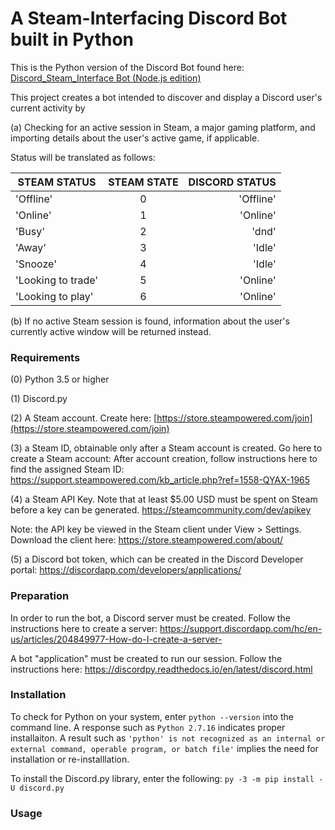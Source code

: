 # A Steam-Interfacing Discord Bot built in Python #

This is the Python version of the Discord Bot found here:  
[Discord_Steam_Interface Bot (Node.js edition)](https://github.com/upquark00/Discord_Steam_Interface)

This project creates a bot intended to discover and display a Discord user's 
current activity by

(a) Checking for an active session in Steam, a major gaming platform, and importing 
details about the user's active game, if applicable. 

Status will be translated as follows: 

| STEAM STATUS | STEAM STATE | DISCORD STATUS |
   |-----------|:-----------:|-----------:| 
   'Offline'           |      0      | 'Offline'
   'Online'            |      1      | 'Online'
   'Busy'              |      2      | 'dnd'
   'Away'              |      3      | 'Idle'
   'Snooze'            |      4      | 'Idle'
   'Looking to trade'  |      5      | 'Online'
   'Looking to play'   |      6      | 'Online'

(b) If no active Steam session is found, information about the user's currently 
active window will be returned instead. 

### Requirements ###
    
(0) Python 3.5 or higher

(1) Discord.py

(2) A Steam account. Create here: [https://store.steampowered.com/join](https://store.steampowered.com/join) 

(3) a Steam ID, obtainable only after a Steam account is created. Go here to create a Steam account: 
     After account creation, follow instructions here to find the assigned Steam ID: https://support.steampowered.com/kb_article.php?ref=1558-QYAX-1965
    
(4) a Steam API Key. Note that at least $5.00 USD must be spent on Steam before a key can be generated. 
   https://steamcommunity.com/dev/apikey

Note: the API key be viewed in the Steam client under View > Settings. Download the client here: 
    https://store.steampowered.com/about/
    
(5) a Discord bot token, which can be created in the Discord Developer portal: 
    https://discordapp.com/developers/applications/

### Preparation ###
In order to run the bot, a Discord server must be created. Follow the instructions here to create a server: 
  https://support.discordapp.com/hc/en-us/articles/204849977-How-do-I-create-a-server-  
  
A bot "application" must be created to run our session. Follow the instructions here: 
  https://discordpy.readthedocs.io/en/latest/discord.html
  
### Installation ###

To check for Python on your system, enter `python --version` into the command line. 
A response such as `Python 2.7.16` indicates proper installaiton. A result such as 
`'python' is not recognized as an internal or external command, operable program, or batch file'` 
implies the need for installation or re-installlation. 

To install the Discord.py library, enter the following: 
`py -3 -m pip install -U discord.py`

### Usage ### 
